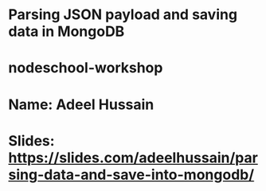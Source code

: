 # Parsing JSON payload and saving data in MongoDB
# nodeschool-workshop
# Name: Adeel Hussain
# Slides: https://slides.com/adeelhussain/parsing-data-and-save-into-mongodb/

